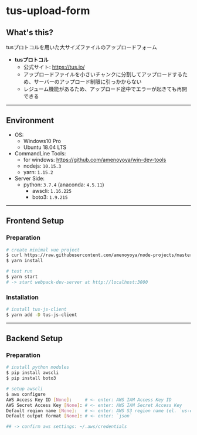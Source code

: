 # tus-upload-form

## What's this?
tusプロトコルを用いた大サイズファイルのアップロードフォーム

- **tusプロトコル**
    - 公式サイト: https://tus.io/
    - アップロードファイルを小さいチャンクに分割してアップロードするため、サーバーのアップロード制限に引っかからない
    - レジューム機能があるため、アップロード途中でエラーが起きても再開できる

***

## Environment
- OS:
    - Windows10 Pro
    - Ubuntu 18.04 LTS
- CommandLine Tools:
    - for windows: https://github.com/amenoyoya/win-dev-tools
    - nodejs: `10.15.3`
    - yarn: `1.15.2`
- Server Side:
    - python: `3.7.4` (anaconda: `4.5.11`)
        - awscli: `1.16.225`
        - boto3: `1.9.215`

***

## Frontend Setup

### Preparation
```bash
# create minimal vue project
$ curl https://raw.githubusercontent.com/amenoyoya/node-projects/master/vue.js | node -
$ yarn install

# test run
$ yarn start
# -> start webpack-dev-server at http://localhost:3000
```

### Installation
```bash
# install tus-js-client
$ yarn add -D tus-js-client
```

***

## Backend Setup

### Preparation
```bash
# install python modules
$ pip install awscli
$ pip install boto3

# setup awscli
$ aws configure
AWS Access Key ID [None]:     # <- enter: AWS IAM Access Key ID
AWS Secret Access Key [None]: # <- enter: AWS IAM Secret Access Key
Default region name [None]:   # <- enter: AWS S3 region name (el. `us-east-2a`)
Default output format [None]: # <- enter: `json`

## -> confirm aws settings: ~/.aws/credentials
```
